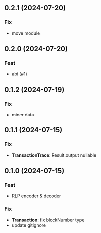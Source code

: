 ## 0.2.1 (2024-07-20)

### Fix

- move module

## 0.2.0 (2024-07-20)

### Feat

- abi (#1)

## 0.1.2 (2024-07-19)

### Fix

- miner data

## 0.1.1 (2024-07-15)

### Fix

- **TransactionTrace**: Result.output nullable

## 0.1.0 (2024-07-15)

### Feat

- RLP encoder & decoder

### Fix

- **Transaction**: fix blockNumber type
- update gitignore
